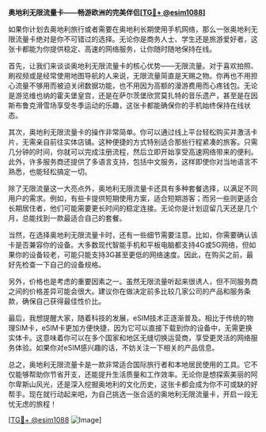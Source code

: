 **奥地利无限流量卡——畅游欧洲的完美伴侣[[TG💪+ @esim1088](https://t.me/s/esim1088)]**

如果你计划去奥地利旅行或者需要在奥地利长期使用手机网络，那么一张奥地利无限流量卡绝对是你不可错过的选择。无论你是商务人士、学生还是旅游爱好者，这张卡都能为你提供稳定、高速的网络服务，让你随时随地保持在线。

首先，让我们来谈谈奥地利无限流量卡的核心优势——无限流量。对于喜欢拍照、刷视频或是经常使用地图导航的人来说，无限流量简直是天赐之物。你再也不用担心流量不够用而被迫关闭数据功能，也不用因为高额的漫游费用而心疼钱包。无论是游览维也纳的霍夫堡皇宫，还是在萨尔茨堡欣赏莫扎特的音乐遗产，甚至是在因斯布鲁克滑雪场享受冬季运动的乐趣，这张卡都能确保你的手机始终保持在线状态。

其次，奥地利无限流量卡的操作非常简单。你可以通过线上平台轻松购买并激活卡片，无需亲自前往实体店铺。这种便捷的方式特别适合那些行程紧凑的旅客。只需几分钟的时间，你就可以完成注册流程，然后立即开始享受高速网络带来的便利。此外，许多服务商还提供了多语言支持，包括中文服务，这样即使你对当地语言不熟悉，也能轻松搞定一切。

除了无限流量这一大亮点外，奥地利无限流量卡还具有多种套餐选择，以满足不同用户的需求。例如，有些卡提供短期使用方案，适合短期游客；而另一些则更适合长期居住者，他们可能需要更长时间的稳定连接。无论你是计划逗留几天还是几个月，总能找到一款最适合自己的套餐。

当然，在选择奥地利无限流量卡时，还有一些细节需要注意。比如，你需要确认该卡是否兼容你的设备。大多数现代智能手机和平板电脑都支持4G或5G网络，但如果你的设备较老，可能只能支持3G甚至更低的网络速度。因此，在购买之前，最好先检查一下自己的设备规格。

另外，价格也是考虑的重要因素之一。虽然无限流量听起来很诱人，但不同服务商之间的价格差异可能会很大。建议你在做决定前多比较几家公司的产品和服务条款，确保自己获得最佳性价比。

最后，我想提醒大家，随着科技的发展，eSIM技术正逐渐普及。相比于传统的物理SIM卡，eSIM卡更加方便快捷，因为它可以直接下载到你的设备中，无需更换实体卡。这意味着你可以在多个国家和地区无缝切换运营商，享受更灵活的网络服务体验。如果你对eSIM感兴趣的话，不妨关注一下相关的产品信息。

总之，奥地利无限流量卡是一款非常适合国际旅行者和本地居民使用的工具。它不仅能够帮助你节省开支，还能提升生活质量和工作效率。无论你是想探索美丽的阿尔卑斯山风光，还是深入挖掘奥地利的文化历史，这张卡都会成为你不可或缺的好帮手。现在就行动起来吧，为自己挑选一张合适的奥地利无限流量卡，开启一段无忧无虑的旅程！

[[TG💪+ @esim1088](https://t.me/s/esim1088) ![Image](https://i.postimg.cc/4NQfJmqS/Snipaste-2025-05-13-00-14-12.png)]